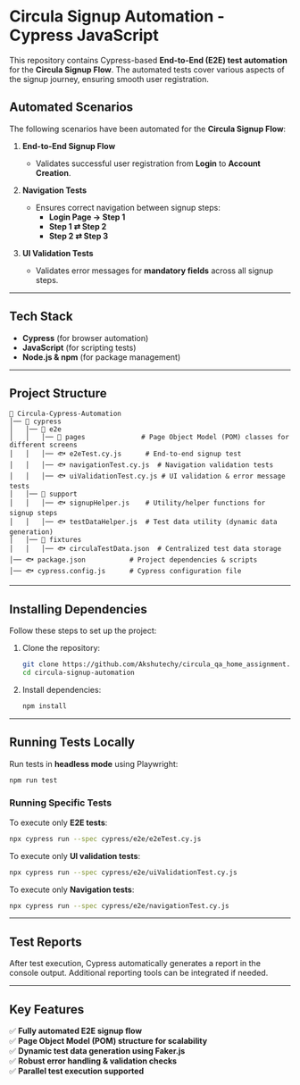 # **Circula Signup Automation - Cypress JavaScript**

This repository contains Cypress-based **End-to-End (E2E) test automation** for the **Circula Signup Flow**. The automated tests cover various aspects of the signup journey, ensuring smooth user registration.

## **Automated Scenarios**
The following scenarios have been automated for the **Circula Signup Flow**:

1. **End-to-End Signup Flow**  
   - Validates successful user registration from **Login** to **Account Creation**.

2. **Navigation Tests**  
   - Ensures correct navigation between signup steps:
     - **Login Page → Step 1**
     - **Step 1 ⇄ Step 2**
     - **Step 2 ⇄ Step 3**

3. **UI Validation Tests**  
   - Validates error messages for **mandatory fields** across all signup steps.

---

## **Tech Stack**
- **Cypress** (for browser automation)
- **JavaScript** (for scripting tests)
- **Node.js & npm** (for package management)

---

## **Project Structure**
```
📂 Circula-Cypress-Automation
│── 📂 cypress
│   │── 📂 e2e
│   │   │── 📂 pages              # Page Object Model (POM) classes for different screens
│   │   │── 🐟 e2eTest.cy.js      # End-to-end signup test
│   │   │── 🐟 navigationTest.cy.js  # Navigation validation tests
│   │   │── 🐟 uiValidationTest.cy.js # UI validation & error message tests
│   │── 📂 support
│   │   │── 🐟 signupHelper.js    # Utility/helper functions for signup steps
│   │   │── 🐟 testDataHelper.js  # Test data utility (dynamic data generation)
│   │── 📂 fixtures
│   │   │── 🐟 circulaTestData.json  # Centralized test data storage
│── 🐟 package.json           # Project dependencies & scripts
│── 🐟 cypress.config.js      # Cypress configuration file
```

---

## **Installing Dependencies**
Follow these steps to set up the project:

1. Clone the repository:
   ```sh
   git clone https://github.com/Akshutechy/circula_qa_home_assignment.git
   cd circula-signup-automation
   ```
2. Install dependencies:
   ```sh
   npm install
   ```

---

## **Running Tests Locally**
Run tests in **headless mode** using Playwright:

```sh
npm run test
```

### **Running Specific Tests**
To execute only **E2E tests**:
```sh
npx cypress run --spec cypress/e2e/e2eTest.cy.js
```
To execute only **UI validation tests**:
```sh
npx cypress run --spec cypress/e2e/uiValidationTest.cy.js
```
To execute only **Navigation tests**:
```sh
npx cypress run --spec cypress/e2e/navigationTest.cy.js
```

---

## **Test Reports**
After test execution, Cypress automatically generates a report in the console output. Additional reporting tools can be integrated if needed.

---

## **Key Features**
✅ **Fully automated E2E signup flow**  
✅ **Page Object Model (POM) structure for scalability**  
✅ **Dynamic test data generation using Faker.js**  
✅ **Robust error handling & validation checks**  
✅ **Parallel test execution supported** 